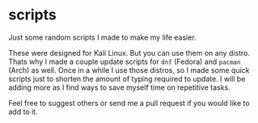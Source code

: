 # scripts
Just some random scripts I made to make my life easier.

These were designed for Kali Linux. But you can use them on any distro. Thats why I made a couple update scripts for ```dnf``` (Fedora) and ```pacman``` (Arch) as well. Once in a while I use those distros, so I made some quick scripts just to shorten the amount of typing required to update. I will be adding more as I find ways to save myself time on repetitive tasks.

Feel free to suggest others or send me a pull request if you would like to add to it.
